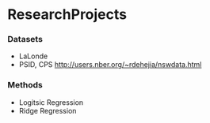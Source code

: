 # ResearchProjects

### Datasets
- LaLonde
- PSID, CPS
http://users.nber.org/~rdehejia/nswdata.html

### Methods
- Logitsic Regression
- Ridge Regression
